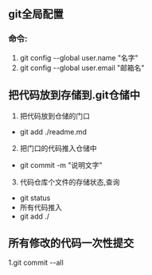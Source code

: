 ## git全局配置
###  命令:
1. git config --global user.name "名字"
2. git config --global user.email "邮箱名"

## 把代码放到存储到.git仓储中
1. 把代码放到仓储的门口
 * git add ./readme.md
2. 把门口的代码推入仓储中
* git commit -m "说明文字"
3. 代码仓库个文件的存储状态,查询
* git status
* 所有代码推入
* git add ./

## 所有修改的代码一次性提交
1.git commit --all